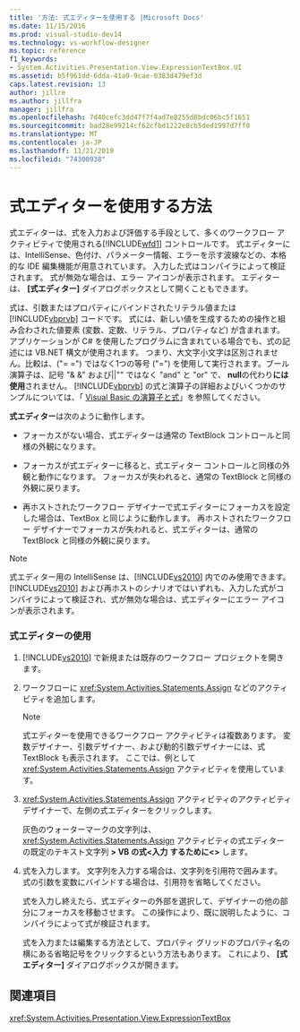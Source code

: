 ```yaml
---
title: '方法: 式エディターを使用する |Microsoft Docs'
ms.date: 11/15/2016
ms.prod: visual-studio-dev14
ms.technology: vs-workflow-designer
ms.topic: reference
f1_keywords:
- System.Activities.Presentation.View.ExpressionTextBox.UI
ms.assetid: b5f961dd-6dda-41a9-9cae-0383d479ef3d
caps.latest.revision: 13
author: jillre
ms.author: jillfra
manager: jillfra
ms.openlocfilehash: 7d40cefc3dd47f7f4ad7e8255d8bdc06bc5f1651
ms.sourcegitcommit: bad28e99214cf62cfbd1222e8cb5ded1997d7ff0
ms.translationtype: MT
ms.contentlocale: ja-JP
ms.lasthandoff: 11/21/2019
ms.locfileid: "74300938"
---
```

# <a name="how-to-use-the-expression-editor"></a>式エディターを使用する方法
式エディターは、式を入力および評価する手段として、多くのワークフロー アクティビティで使用される[!INCLUDE[wfd1](../includes/wfd1-md.md)] コントロールです。 式エディターには、IntelliSense、色付け、パラメーター情報、エラーを示す波線などの、本格的な IDE 編集機能が用意されています。 入力した式はコンパイラによって検証されます。 式が無効な場合は、エラー アイコンが表示されます。 エディターは、 **[式エディター]** ダイアログボックスとして開くこともできます。

 式は、引数またはプロパティにバインドされたリテラル値または [!INCLUDE[vbprvb](../includes/vbprvb-md.md)] コードです。 式には、新しい値を生成するための操作と組み合わされた値要素 (変数、定数、リテラル、プロパティなど) が含まれます。 アプリケーションが C# を使用したプログラムに含まれている場合でも、式の記述には VB.NET 構文が使用されます。 つまり、大文字小文字は区別されません。比較は、("= =") ではなく1つの等号 ("=") を使用して実行されます。ブール演算子は、記号 "& &" および&#124;&#124;"" ではなく "and" と "or" で、 **null**の代わり**には使用**されません。 [!INCLUDE[vbprvb](../includes/vbprvb-md.md)] の式と演算子の詳細およびいくつかのサンプルについては、「 [Visual Basic の演算子と式](https://go.microsoft.com/fwlink/?LinkId=186818)」を参照してください。

 **式エディター**は次のように動作します。

- フォーカスがない場合、式エディターは通常の TextBlock コントロールと同様の外観になります。

- フォーカスが式エディターに移ると、式エディター コントロールと同様の外観と動作になります。 フォーカスが失われると、通常の TextBlock と同様の外観に戻ります。

- 再ホストされたワークフロー デザイナーで式エディターにフォーカスを設定した場合は、TextBox と同じように動作します。 再ホストされたワークフロー デザイナーでフォーカスが失われると、式エディターは、通常の TextBlock と同様の外観に戻ります。

> [!NOTE]
> 式エディター用の IntelliSense は、[!INCLUDE[vs2010](../includes/vs2010-md.md)] 内でのみ使用できます。 [!INCLUDE[vs2010](../includes/vs2010-md.md)] および再ホストのシナリオではいずれも、入力した式がコンパイラによって検証され、式が無効な場合は、式エディターにエラー アイコンが表示されます。

### <a name="using-the-expression-editor"></a>式エディターの使用

1. [!INCLUDE[vs2010](../includes/vs2010-md.md)] で新規または既存のワークフロー プロジェクトを開きます。

2. ワークフローに <xref:System.Activities.Statements.Assign> などのアクティビティを追加します。

    > [!NOTE]
    > 式エディターを使用できるワークフロー アクティビティは複数あります。 変数デザイナー、引数デザイナー、および動的引数デザイナーには、式 TextBlock も表示されます。 ここでは、例として <xref:System.Activities.Statements.Assign> アクティビティを使用しています。

3. <xref:System.Activities.Statements.Assign> アクティビティのアクティビティ デザイナーで、左側の式エディターをクリックします。

     灰色のウォーターマークの文字列は、<xref:System.Activities.Statements.Assign> アクティビティの式エディターの既定のテキスト文字列 **> VB の式\<入力** **するために\<>** します。

4. 式を入力します。 文字列を入力する場合は、文字列を引用符で囲みます。 式の引数を変数にバインドする場合は、引用符を省略してください。

     式を入力し終えたら、式エディターの外部を選択して、デザイナーの他の部分にフォーカスを移動させます。 この操作により、既に説明したように、コンパイラによって式が検証されます。

     式を入力または編集する方法として、プロパティ グリッドのプロパティ名の横にある省略記号をクリックするという方法もあります。 これにより、 **[式エディター]** ダイアログボックスが開きます。

## <a name="see-also"></a>関連項目
 <xref:System.Activities.Presentation.View.ExpressionTextBox>
